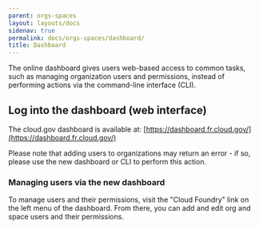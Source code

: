 ```yaml
---
parent: orgs-spaces
layout: layouts/docs
sidenav: true
permalink: docs/orgs-spaces/dashboard/
title: Dashboard
---
```


The online dashboard gives users web-based access to common tasks, such as managing organization users and permissions, instead of performing actions via the command-line interface (CLI).

## Log into the dashboard (web interface)

The cloud.gov dashboard is available at: [https://dashboard.fr.cloud.gov/](https://dashboard.fr.cloud.gov/)

Please note that adding users to organizations may return an error - if so, please use the new dashboard or CLI to perform this action.

### Managing users via the new dashboard

To manage users and their permissions, visit the "Cloud Foundry" link on the left menu of the dashboard. From there, you can add and edit org and space users and their permissions.
